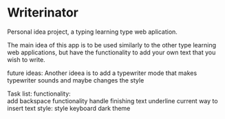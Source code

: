 # Writerinator
Personal idea project, a typing learning type web aplication.

The main idea of this app is to be used similarly to the other type learning web applications, but have the functionality to add your own text that you wish to write.


future ideas:
	Another ideea is to add a typewriter mode that makes typewriter sounds and maybe changes the style

Task list:
	functionality:	
		add backspace functionality
		handle finishing text
		underline current
		way to insert text
	style:
		style keyboard
		dark theme